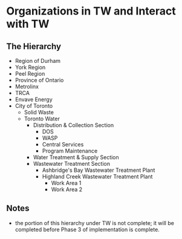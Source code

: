 # Organizations in TW and Interact with TW

## The Hierarchy

* Region of Durham
* York Region
* Peel Region
* Province of Ontario
* Metrolinx
* TRCA
* Envave Energy
* City of Toronto
    * Solid Waste
    * Toronto Water
        * Distribution & Collection Section
            * DOS
            * WASP
            * Central Services
            * Program Maintenance
        * Water Treatment & Supply Section
        * Wastewater Treatment Section
            * Ashbridge's Bay Wastewater Treatment Plant
            * Highland Creek Wastewater Treatment Plant
                * Work Area 1
                * Work Area 2

## Notes
* the portion of this hierarchy under TW is not complete; it will be completed before Phase 3 of implementation is complete. 